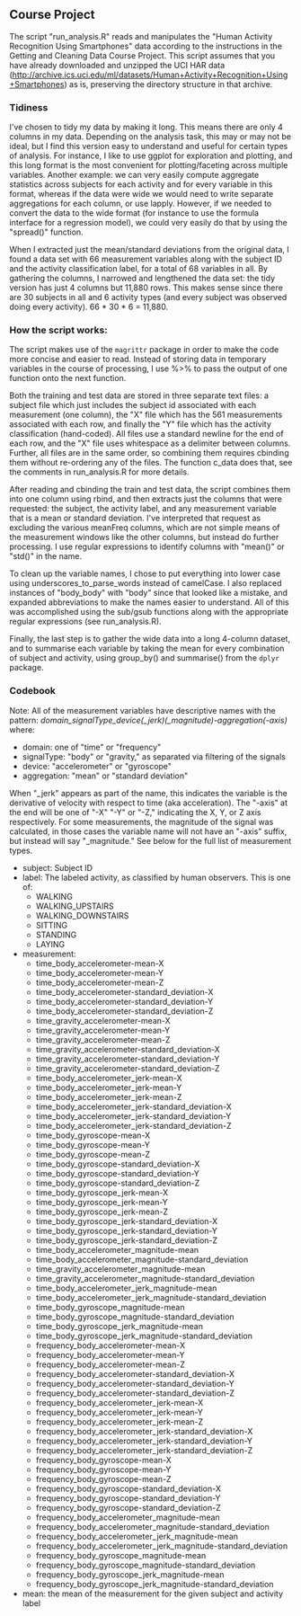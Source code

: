 ## Course Project
The script "run_analysis.R" reads and manipulates the "Human Activity Recognition 
Using Smartphones" data according to the instructions in the Getting and 
Cleaning Data Course Project. This script assumes that you have already downloaded 
and unzipped the UCI HAR data (http://archive.ics.uci.edu/ml/datasets/Human+Activity+Recognition+Using+Smartphones) 
as is, preserving the directory structure in that archive.

### Tidiness
I've chosen to tidy my data by making it long. This means there are only 4 columns 
in my data. Depending on the analysis task, this may or may not be ideal, but I 
find this version easy to understand and useful for certain types of analysis. For instance,
I like to use ggplot for exploration and plotting, and this long format is the most 
convenient for plotting/faceting across multiple variables. Another example: we can 
very easily compute aggregate statistics across subjects for each activity and 
for every variable in this format, whereas if the data were wide we would need to 
write separate aggregations for each column, or use lapply. However, if we needed to 
convert the data to the wide format (for instance to use the formula interface for 
a regression model), we could very easily do that by using the "spread()" function. 

When I extracted just the mean/standard deviations from the original data, I found 
a data set with 66 measurement variables along with the subject ID and the 
activity classification label, for a total of 68 variables in all. By gathering 
the columns, I narrowed and lengthened the data set: the tidy version has just 
4 columns but 11,880 rows. This makes sense since there are 30 subjects in all 
and 6 activity types (and every subject was observed doing every activity). 
66 * 30 * 6 = 11,880.

### How the script works:
The script makes use of the `magrittr` package in order to make the code more 
concise and easier to read. Instead of storing data in temporary variables in the 
course of processing, I use %>% to pass the output of one function onto the next 
function. 

Both the training and test data are stored in three separate text files: a subject 
file which just includes the subject id associated with each measurement (one column), 
the "X" file which has the 561 measurements associated with each row, and finally 
the "Y" file which has the activity classification (hand-coded). All files use a 
standard newline for the end of each row, and the "X" file uses whitespace as a delimiter 
between columns. Further, all files are in the same order, so combining them requires 
cbinding them without re-ordering any of the files. The function c_data does that, 
see the comments in run_analysis.R for more details.

After reading and cbinding the train and test data, the script combines them into one 
column using rbind, and then extracts just the columns that were requested: the subject, 
the activity label, and any measurement variable that is a mean or standard deviation. 
I've interpreted that request as excluding the various meanFreq columns, which are not 
simple means of the measurement windows like the other columns, but instead do 
further processing. I use regular expressions to identify columns with "mean()" 
or "std()" in the name.  

To clean up the variable names, I chose to put everything into lower case using 
underscores_to_parse_words instead of camelCase. I also replaced instances of 
"body_body" with "body" since that looked like a mistake, and expanded abbreviations 
to make the names easier to understand. All of this was accomplished using the sub/gsub 
functions along with the appropriate regular expressions (see run_analysis.R).

Finally, the last step is to gather the wide data into a long 4-column dataset, and 
to summarise each variable by taking the mean for every combination of subject and 
activity, using group_by() and summarise() from the `dplyr` package. 

### Codebook
Note: All of the measurement variables have descriptive names with the pattern: 
*domain_signalType_device(_jerk)(_magnitude)-aggregation(-axis)* where:
- domain: one of "time" or "frequency"
- signalType: "body" or "gravity," as separated via filtering of the signals
- device: "accelerometer" or "gyroscope"
- aggregation: "mean" or "standard deviation"

When "_jerk" appears as part of the name, this indicates the variable is the derivative 
of velocity with respect to time (aka acceleration). The "-axis" at the end will be 
one of "-X" "-Y" or "-Z," indicating the X, Y, or Z axis respectively. For some 
measurements, the magnitude of the signal was calculated, in those cases the 
variable name will not have an "-axis" suffix, but instead will say "_magnitude." 
See below for the full list of measurement types.

- subject: Subject ID
- label: The labeled activity, as classified by human observers. This is one of: 
    - WALKING
    - WALKING_UPSTAIRS
    - WALKING_DOWNSTAIRS
    - SITTING
    - STANDING
    - LAYING
- measurement:
    - time_body_accelerometer-mean-X
    - time_body_accelerometer-mean-Y
    - time_body_accelerometer-mean-Z
    - time_body_accelerometer-standard_deviation-X
    - time_body_accelerometer-standard_deviation-Y
    - time_body_accelerometer-standard_deviation-Z
    - time_gravity_accelerometer-mean-X
    - time_gravity_accelerometer-mean-Y
    - time_gravity_accelerometer-mean-Z
    - time_gravity_accelerometer-standard_deviation-X
    - time_gravity_accelerometer-standard_deviation-Y
    - time_gravity_accelerometer-standard_deviation-Z
    - time_body_accelerometer_jerk-mean-X
    - time_body_accelerometer_jerk-mean-Y
    - time_body_accelerometer_jerk-mean-Z
    - time_body_accelerometer_jerk-standard_deviation-X
    - time_body_accelerometer_jerk-standard_deviation-Y
    - time_body_accelerometer_jerk-standard_deviation-Z
    - time_body_gyroscope-mean-X
    - time_body_gyroscope-mean-Y
    - time_body_gyroscope-mean-Z
    - time_body_gyroscope-standard_deviation-X
    - time_body_gyroscope-standard_deviation-Y
    - time_body_gyroscope-standard_deviation-Z
    - time_body_gyroscope_jerk-mean-X
    - time_body_gyroscope_jerk-mean-Y
    - time_body_gyroscope_jerk-mean-Z
    - time_body_gyroscope_jerk-standard_deviation-X
    - time_body_gyroscope_jerk-standard_deviation-Y
    - time_body_gyroscope_jerk-standard_deviation-Z
    - time_body_accelerometer_magnitude-mean
    - time_body_accelerometer_magnitude-standard_deviation
    - time_gravity_accelerometer_magnitude-mean
    - time_gravity_accelerometer_magnitude-standard_deviation
    - time_body_accelerometer_jerk_magnitude-mean
    - time_body_accelerometer_jerk_magnitude-standard_deviation
    - time_body_gyroscope_magnitude-mean
    - time_body_gyroscope_magnitude-standard_deviation
    - time_body_gyroscope_jerk_magnitude-mean
    - time_body_gyroscope_jerk_magnitude-standard_deviation
    - frequency_body_accelerometer-mean-X
    - frequency_body_accelerometer-mean-Y
    - frequency_body_accelerometer-mean-Z
    - frequency_body_accelerometer-standard_deviation-X
    - frequency_body_accelerometer-standard_deviation-Y
    - frequency_body_accelerometer-standard_deviation-Z
    - frequency_body_accelerometer_jerk-mean-X
    - frequency_body_accelerometer_jerk-mean-Y
    - frequency_body_accelerometer_jerk-mean-Z
    - frequency_body_accelerometer_jerk-standard_deviation-X
    - frequency_body_accelerometer_jerk-standard_deviation-Y
    - frequency_body_accelerometer_jerk-standard_deviation-Z
    - frequency_body_gyroscope-mean-X
    - frequency_body_gyroscope-mean-Y
    - frequency_body_gyroscope-mean-Z
    - frequency_body_gyroscope-standard_deviation-X
    - frequency_body_gyroscope-standard_deviation-Y
    - frequency_body_gyroscope-standard_deviation-Z
    - frequency_body_accelerometer_magnitude-mean
    - frequency_body_accelerometer_magnitude-standard_deviation
    - frequency_body_accelerometer_jerk_magnitude-mean
    - frequency_body_accelerometer_jerk_magnitude-standard_deviation
    - frequency_body_gyroscope_magnitude-mean
    - frequency_body_gyroscope_magnitude-standard_deviation
    - frequency_body_gyroscope_jerk_magnitude-mean
    - frequency_body_gyroscope_jerk_magnitude-standard_deviation
- mean: the mean of the measurement for the given subject and activity label
